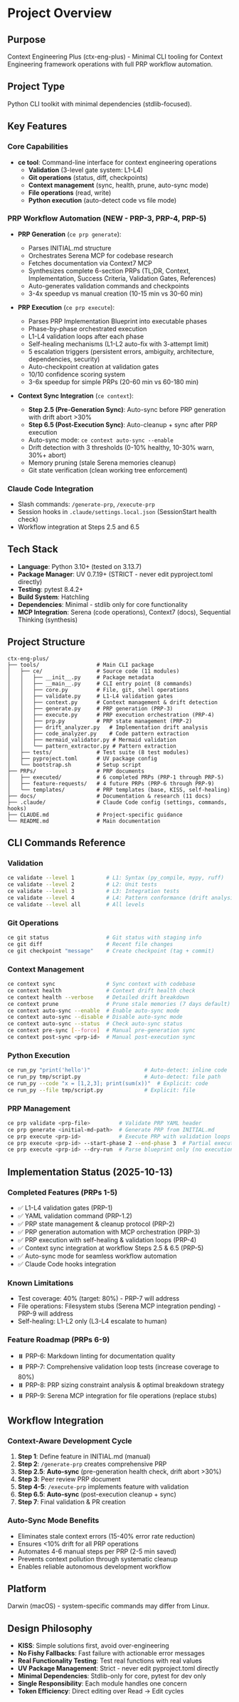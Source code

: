 # Project Overview

## Purpose
Context Engineering Plus (ctx-eng-plus) - Minimal CLI tooling for Context Engineering framework operations with full PRP workflow automation.

## Project Type
Python CLI toolkit with minimal dependencies (stdlib-focused).

## Key Features

### Core Capabilities
- **ce tool**: Command-line interface for context engineering operations
  - **Validation** (3-level gate system: L1-L4)
  - **Git operations** (status, diff, checkpoints)
  - **Context management** (sync, health, prune, auto-sync mode)
  - **File operations** (read, write)
  - **Python execution** (auto-detect code vs file mode)

### PRP Workflow Automation (NEW - PRP-3, PRP-4, PRP-5)
- **PRP Generation** (`ce prp generate`):
  - Parses INITIAL.md structure
  - Orchestrates Serena MCP for codebase research
  - Fetches documentation via Context7 MCP
  - Synthesizes complete 6-section PRPs (TL;DR, Context, Implementation, Success Criteria, Validation Gates, References)
  - Auto-generates validation commands and checkpoints
  - 3-4x speedup vs manual creation (10-15 min vs 30-60 min)

- **PRP Execution** (`ce prp execute`):
  - Parses PRP Implementation Blueprint into executable phases
  - Phase-by-phase orchestrated execution
  - L1-L4 validation loops after each phase
  - Self-healing mechanisms (L1-L2 auto-fix with 3-attempt limit)
  - 5 escalation triggers (persistent errors, ambiguity, architecture, dependencies, security)
  - Auto-checkpoint creation at validation gates
  - 10/10 confidence scoring system
  - 3-6x speedup for simple PRPs (20-60 min vs 60-180 min)

- **Context Sync Integration** (`ce context`):
  - **Step 2.5 (Pre-Generation Sync)**: Auto-sync before PRP generation with drift abort >30%
  - **Step 6.5 (Post-Execution Sync)**: Auto-cleanup + sync after PRP execution
  - Auto-sync mode: `ce context auto-sync --enable`
  - Drift detection with 3 thresholds (0-10% healthy, 10-30% warn, 30%+ abort)
  - Memory pruning (stale Serena memories cleanup)
  - Git state verification (clean working tree enforcement)

### Claude Code Integration
- Slash commands: `/generate-prp`, `/execute-prp`
- Session hooks in `.claude/settings.local.json` (SessionStart health check)
- Workflow integration at Steps 2.5 and 6.5

## Tech Stack
- **Language**: Python 3.10+ (tested on 3.13.7)
- **Package Manager**: UV 0.7.19+ (STRICT - never edit pyproject.toml directly)
- **Testing**: pytest 8.4.2+
- **Build System**: Hatchling
- **Dependencies**: Minimal - stdlib only for core functionality
- **MCP Integration**: Serena (code operations), Context7 (docs), Sequential Thinking (synthesis)

## Project Structure
```
ctx-eng-plus/
├── tools/                  # Main CLI package
│   ├── ce/                 # Source code (11 modules)
│   │   ├── __init__.py     # Package metadata
│   │   ├── __main__.py     # CLI entry point (8 commands)
│   │   ├── core.py         # File, git, shell operations
│   │   ├── validate.py     # L1-L4 validation gates
│   │   ├── context.py      # Context management & drift detection
│   │   ├── generate.py     # PRP generation (PRP-3)
│   │   ├── execute.py      # PRP execution orchestration (PRP-4)
│   │   ├── prp.py          # PRP state management (PRP-2)
│   │   ├── drift_analyzer.py   # Implementation drift analysis
│   │   ├── code_analyzer.py    # Code pattern extraction
│   │   ├── mermaid_validator.py # Mermaid validation
│   │   └── pattern_extractor.py # Pattern extraction
│   ├── tests/              # Test suite (8 test modules)
│   ├── pyproject.toml      # UV package config
│   └── bootstrap.sh        # Setup script
├── PRPs/                   # PRP documents
│   ├── executed/           # 6 completed PRPs (PRP-1 through PRP-5)
│   ├── feature-requests/   # 4 future PRPs (PRP-6 through PRP-9)
│   └── templates/          # PRP templates (base, KISS, self-healing)
├── docs/                   # Documentation & research (11 docs)
├── .claude/                # Claude Code config (settings, commands, hooks)
├── CLAUDE.md               # Project-specific guidance
└── README.md               # Main documentation
```

## CLI Commands Reference

### Validation
```bash
ce validate --level 1          # L1: Syntax (py_compile, mypy, ruff)
ce validate --level 2          # L2: Unit tests
ce validate --level 3          # L3: Integration tests
ce validate --level 4          # L4: Pattern conformance (drift analysis)
ce validate --level all        # All levels
```

### Git Operations
```bash
ce git status                  # Git status with staging info
ce git diff                    # Recent file changes
ce git checkpoint "message"    # Create checkpoint (tag + commit)
```

### Context Management
```bash
ce context sync                # Sync context with codebase
ce context health              # Context drift health check
ce context health --verbose    # Detailed drift breakdown
ce context prune               # Prune stale memories (7 days default)
ce context auto-sync --enable  # Enable auto-sync mode
ce context auto-sync --disable # Disable auto-sync mode
ce context auto-sync --status  # Check auto-sync status
ce context pre-sync [--force]  # Manual pre-generation sync
ce context post-sync <prp-id>  # Manual post-execution sync
```

### Python Execution
```bash
ce run_py "print('hello')"                 # Auto-detect: inline code
ce run_py tmp/script.py                    # Auto-detect: file path
ce run_py --code "x = [1,2,3]; print(sum(x))"  # Explicit: code
ce run_py --file tmp/script.py             # Explicit: file
```

### PRP Management
```bash
ce prp validate <prp-file>         # Validate PRP YAML header
ce prp generate <initial-md-path>  # Generate PRP from INITIAL.md
ce prp execute <prp-id>            # Execute PRP with validation loops
ce prp execute <prp-id> --start-phase 2 --end-phase 3  # Partial execution
ce prp execute <prp-id> --dry-run  # Parse blueprint only (no execution)
```

## Implementation Status (2025-10-13)

### Completed Features (PRPs 1-5)
- ✅ L1-L4 validation gates (PRP-1)
- ✅ YAML validation command (PRP-1.2)
- ✅ PRP state management & cleanup protocol (PRP-2)
- ✅ PRP generation automation with MCP orchestration (PRP-3)
- ✅ PRP execution with self-healing & validation loops (PRP-4)
- ✅ Context sync integration at workflow Steps 2.5 & 6.5 (PRP-5)
- ✅ Auto-sync mode for seamless workflow automation
- ✅ Claude Code hooks integration

### Known Limitations
- Test coverage: 40% (target: 80%) - PRP-7 will address
- File operations: Filesystem stubs (Serena MCP integration pending) - PRP-9 will address
- Self-healing: L1-L2 only (L3-L4 escalate to human)

### Feature Roadmap (PRPs 6-9)
- ⏸️ PRP-6: Markdown linting for documentation quality
- ⏸️ PRP-7: Comprehensive validation loop tests (increase coverage to 80%)
- ⏸️ PRP-8: PRP sizing constraint analysis & optimal breakdown strategy
- ⏸️ PRP-9: Serena MCP integration for file operations (replace stubs)

## Workflow Integration

### Context-Aware Development Cycle
1. **Step 1**: Define feature in INITIAL.md (manual)
2. **Step 2**: `/generate-prp` creates comprehensive PRP
3. **Step 2.5**: **Auto-sync** (pre-generation health check, drift abort >30%)
4. **Step 3**: Peer review PRP document
5. **Step 4-5**: `/execute-prp` implements feature with validation
6. **Step 6.5**: **Auto-sync** (post-execution cleanup + sync)
7. **Step 7**: Final validation & PR creation

### Auto-Sync Mode Benefits
- Eliminates stale context errors (15-40% error rate reduction)
- Ensures <10% drift for all PRP operations
- Automates 4-6 manual steps per PRP (2-5 min saved)
- Prevents context pollution through systematic cleanup
- Enables reliable autonomous development workflow

## Platform
Darwin (macOS) - system-specific commands may differ from Linux.

## Design Philosophy
- **KISS**: Simple solutions first, avoid over-engineering
- **No Fishy Fallbacks**: Fast failure with actionable error messages
- **Real Functionality Testing**: Test real functions with real values
- **UV Package Management**: Strict - never edit pyproject.toml directly
- **Minimal Dependencies**: Stdlib-only for core, pytest for dev only
- **Single Responsibility**: Each module handles one concern
- **Token Efficiency**: Direct editing over Read → Edit cycles